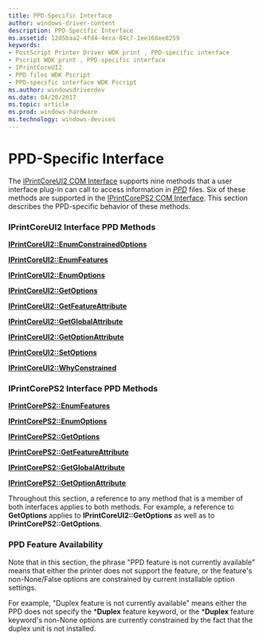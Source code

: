 ```yaml
---
title: PPD-Specific Interface
author: windows-driver-content
description: PPD-Specific Interface
ms.assetid: 12d5baa2-4fd4-4eca-84c7-1ee168ee8259
keywords:
- PostScript Printer Driver WDK print , PPD-specific interface
- Pscript WDK print , PPD-specific interface
- IPrintCoreUI2
- PPD files WDK Pscript
- PPD-specific interface WDK Pscript
ms.author: windowsdriverdev
ms.date: 04/20/2017
ms.topic: article
ms.prod: windows-hardware
ms.technology: windows-devices
---
```


# PPD-Specific Interface





The [IPrintCoreUI2 COM Interface](iprintcoreui2-com-interface.md) supports nine methods that a user interface plug-in can call to access information in [*PPD*](https://msdn.microsoft.com/library/windows/hardware/ff556325#wdkgloss-postscript-printer-description--ppd-) files. Six of these methods are supported in the [IPrintCorePS2 COM Interface](iprintcoreps2-com-interface.md). This section describes the PPD-specific behavior of these methods.

### IPrintCoreUI2 Interface PPD Methods

[**IPrintCoreUI2::EnumConstrainedOptions**](https://msdn.microsoft.com/library/windows/hardware/ff553045)

[**IPrintCoreUI2::EnumFeatures**](https://msdn.microsoft.com/library/windows/hardware/ff553050)

[**IPrintCoreUI2::EnumOptions**](https://msdn.microsoft.com/library/windows/hardware/ff553052)

[**IPrintCoreUI2::GetOptions**](https://msdn.microsoft.com/library/windows/hardware/ff553069)

[**IPrintCoreUI2::GetFeatureAttribute**](https://msdn.microsoft.com/library/windows/hardware/ff553056)

[**IPrintCoreUI2::GetGlobalAttribute**](https://msdn.microsoft.com/library/windows/hardware/ff553059)

[**IPrintCoreUI2::GetOptionAttribute**](https://msdn.microsoft.com/library/windows/hardware/ff553064)

[**IPrintCoreUI2::SetOptions**](https://msdn.microsoft.com/library/windows/hardware/ff553081)

[**IPrintCoreUI2::WhyConstrained**](https://msdn.microsoft.com/library/windows/hardware/ff553087)

### IPrintCorePS2 Interface PPD Methods

[**IPrintCorePS2::EnumFeatures**](https://msdn.microsoft.com/library/windows/hardware/ff552990)

[**IPrintCorePS2::EnumOptions**](https://msdn.microsoft.com/library/windows/hardware/ff552996)

[**IPrintCorePS2::GetOptions**](https://msdn.microsoft.com/library/windows/hardware/ff553019)

[**IPrintCorePS2::GetFeatureAttribute**](https://msdn.microsoft.com/library/windows/hardware/ff553006)

[**IPrintCorePS2::GetGlobalAttribute**](https://msdn.microsoft.com/library/windows/hardware/ff553009)

[**IPrintCorePS2::GetOptionAttribute**](https://msdn.microsoft.com/library/windows/hardware/ff553013)

Throughout this section, a reference to any method that is a member of both interfaces applies to both methods. For example, a reference to **GetOptions** applies to **IPrintCoreUI2::GetOptions** as well as to **IPrintCorePS2::GetOptions**.

### PPD Feature Availability

Note that in this section, the phrase "PPD feature is not currently available" means that either the printer does not support the feature, or the feature's non-None/False options are constrained by current installable option settings.

For example, "Duplex feature is not currently available" means either the PPD does not specify the \***Duplex** feature keyword, or the \***Duplex** feature keyword's non-None options are currently constrained by the fact that the duplex unit is not installed.

 

 




